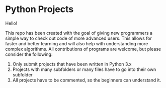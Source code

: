 # Python Projects

Hello!

This repo has been created with the goal of giving new programmers a simple way to check out code of more advanced users. This allows for faster and better learning and will also help with understanding more complex algorithms. 
All contributions of programs are welcome, but please consider the following:

1. Only submit projects that have been written in Python 3.x
2. Projects with many subfolders or many files have to go into their own subfolder
3. All projects have to be commented, so the beginners can understand it.
